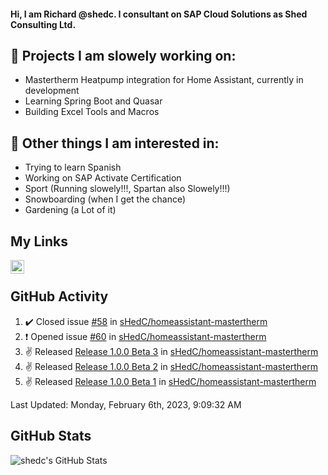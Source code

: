 #### Hi, I am Richard @shedc. I consultant on SAP Cloud Solutions as Shed Consulting Ltd.

## 👋 Projects I am slowely working on:
- Mastertherm Heatpump integration for Home Assistant, currently in development
- Learning Spring Boot and Quasar
- Building Excel Tools and Macros

## 👀 Other things I am interested in:
- Trying to learn Spanish
- Working on SAP Activate Certification
- Sport (Running slowely!!!, Spartan also Slowely!!!)
- Snowboarding (when I get the chance)
- Gardening (a Lot of it)

## My Links
[<img align="left" alt="shedc | LinkedIn" width="22px" src="https://cdn.jsdelivr.net/npm/simple-icons@v3/icons/linkedin.svg" />][linkedin]

<br/>

## GitHub Activity
<!--RECENT_ACTIVITY:start-->
1. ✔️ Closed issue [#58](https://github.com/sHedC/homeassistant-mastertherm/issues/58) in [sHedC/homeassistant-mastertherm](https://github.com/sHedC/homeassistant-mastertherm)
2. ❗️ Opened issue [#60](https://github.com/sHedC/homeassistant-mastertherm/issues/60) in [sHedC/homeassistant-mastertherm](https://github.com/sHedC/homeassistant-mastertherm)
3. ✌️ Released [Release 1.0.0 Beta 3](https://github.com/sHedC/homeassistant-mastertherm/releases/tag/1.0.0-b3) in [sHedC/homeassistant-mastertherm](https://github.com/sHedC/homeassistant-mastertherm)
4. ✌️ Released [Release 1.0.0 Beta 2](https://github.com/sHedC/homeassistant-mastertherm/releases/tag/1.0.0-b2) in [sHedC/homeassistant-mastertherm](https://github.com/sHedC/homeassistant-mastertherm)
5. ✌️ Released [Release 1.0.0 Beta 1](https://github.com/sHedC/homeassistant-mastertherm/releases/tag/1.0.0-b1) in [sHedC/homeassistant-mastertherm](https://github.com/sHedC/homeassistant-mastertherm)
<!--RECENT_ACTIVITY:end-->
<!--RECENT_ACTIVITY:last_update-->
Last Updated: Monday, February 6th, 2023, 9:09:32 AM
<!--RECENT_ACTIVITY:last_update_end-->

## GitHub Stats
<img align="left" alt="shedc's GitHub Stats" src="https://github-readme-stats.vercel.app/api?username=shedc&show_icons=true&hide_title=true" />

[linkedin]: https://www.linkedin.com/in/richard-holmes-3314251/
